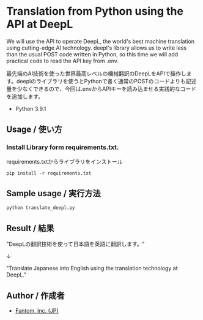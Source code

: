 # Translation from Python using the API at DeepL

We will use the API to operate DeepL, the world's best machine translation using cutting-edge AI technology. deepl's library allows us to write less than the usual POST code written in Python, so this time we will add practical code to read the API key from .env.

最先端のAI技術を使った世界最高レベルの機械翻訳のDeepLをAPIで操作します。deeplのライブラリを使うとPythonで書く通常のPOSTのコードよりも記述量を少なくできるので、今回は.envからAPIキーを読み込ませる実践的なコードを追加します。

- Python 3.9.1

## Usage / 使い方

### Install Library form requirements.txt.

requirements.txtからライブラリをインストール


	pip install -r requirements.txt
	
## Sample usage / 実行方法

	python translate_deepl.py

## Result / 結果
"DeepLの翻訳技術を使って日本語を英語に翻訳します。"

↓ 

"Translate Japanese into English using the translation technology at DeepL."


## Author / 作成者

- [Fantom, Inc. (JP)](https://twitter.com/Fantomcojp)
